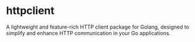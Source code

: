 # httpclient
A lightweight and feature-rich HTTP client package for Golang, designed to simplify and enhance HTTP communication in your Go applications. 

